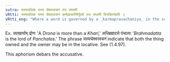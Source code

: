 ```yaml
---
sutra: यस्मादधिकं यस्य चेश्वरवचनं तत्र सप्तमी
vRtti: यस्मादधिकं यस्य चेश्वरवचनं कर्मप्रवचनीयैर्युक्ते तत्र सप्तमी विभक्तिर्भवति ॥
vRtti_eng: "Where a word is governed by a _karmapravachaniya_ in the sense of 'more than' (I. 4. 87) or 'lord of' (I. 4. 97) there the 7th case-affix (locative) is employed."
---
```

Ex. उपखार्याम् द्रोणः 'A _Drona_ is more than a _Khari_,' अधिब्रह्मदत्ते पंचालाः '_Brahmadatta_ is the lord of _Panchalas_.' The phrase यस्यचेश्वरवचनं indicate that both the thing owned and the owner may be in the locative. See (1.4.97).

This aphorism debars the accusative.
